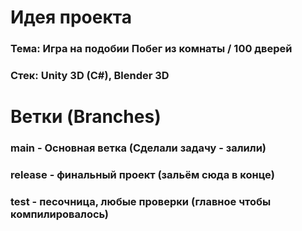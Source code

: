 # Идея проекта

### Тема: Игра на подобии Побег из комнаты / 100 дверей
### Стек: Unity 3D (C#), Blender 3D

# Ветки (Branches)

### main - Основная ветка (Сделали задачу - залили)
### release - финальный проект (зальём сюда в конце)
### test - песочница, любые проверки (главное чтобы компилировалось)
